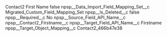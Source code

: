 <?xml version="1.0" encoding="UTF-8"?>
<CustomMetadata xmlns="http://soap.sforce.com/2006/04/metadata" xmlns:xsi="http://www.w3.org/2001/XMLSchema-instance" xmlns:xsd="http://www.w3.org/2001/XMLSchema">
    <label>Contact2 First Name</label>
    <protected>false</protected>
    <values>
        <field>npsp__Data_Import_Field_Mapping_Set__c</field>
        <value xsi:type="xsd:string">Migrated_Custom_Field_Mapping_Set</value>
    </values>
    <values>
        <field>npsp__Is_Deleted__c</field>
        <value xsi:type="xsd:boolean">false</value>
    </values>
    <values>
        <field>npsp__Required__c</field>
        <value xsi:type="xsd:string">No</value>
    </values>
    <values>
        <field>npsp__Source_Field_API_Name__c</field>
        <value xsi:type="xsd:string">npsp__Contact2_Firstname__c</value>
    </values>
    <values>
        <field>npsp__Target_Field_API_Name__c</field>
        <value xsi:type="xsd:string">Firstname</value>
    </values>
    <values>
        <field>npsp__Target_Object_Mapping__c</field>
        <value xsi:type="xsd:string">Contact2_466b47e38</value>
    </values>
</CustomMetadata>
